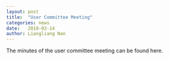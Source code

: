 ```yaml
---
layout: post
title:  "User Committee Meeting"
categories: news
date:   2018-03-14
author: Liangliang Nan
---
```

The minutes of the user committee meeting can be found here.